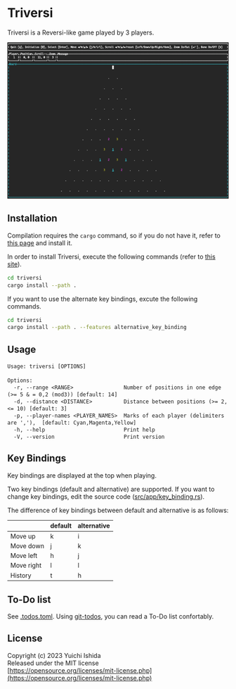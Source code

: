 # Triversi

Triversi is a Reversi-like game played by 3 players.

![Game image](images/game_image.png)

## Installation

Compilation requires the `cargo` command, so if you do not have it,
refer to [this page](https://www.rust-lang.org/ja/tools/install) and install it.

In order to install Triversi, execute the following commands
(refer to [this site](https://doc.rust-lang.org/cargo/commands/cargo-install.html)).

```sh
cd triversi
cargo install --path .
```

If you want to use the alternate key bindings, excute the following commands.

```sh
cd triversi
cargo install --path . --features alternative_key_binding
```

## Usage

```text
Usage: triversi [OPTIONS]

Options:
  -r, --range <RANGE>                Number of positions in one edge (>= 5 & = 0,2 (mod3)) [default: 14]
  -d, --distance <DISTANCE>          Distance between positions (>= 2, <= 10) [default: 3]
  -p, --player-names <PLAYER_NAMES>  Marks of each player (delimiters are ','),  [default: Cyan,Magenta,Yellow]
  -h, --help                         Print help
  -V, --version                      Print version
```

## Key Bindings

Key bindings are displayed at the top when playing.

Two key bindings (default and alternative) are supported.
If you want to change key bindings, edit the source code ([src/app/key\_binding.rs](src/app/key_binding.rs)).

The difference of key bindings between default and alternative is as follows:

|           | default | alternative |
|:-         | :-      | :-          |
|Move up    | k       | i           |
|Move down  | j       | k           |
|Move left  | h       | j           |
|Move right | l       | l           |
|History    | t       | h           |

## To-Do list

See [.todos.toml](.todos.toml).
Using [git-todos](https://github.com/yu1guana/git-todos), you can read a To-Do list confortably.

## License
Copyright (c) 2023 Yuichi Ishida  
Released under the MIT license  
[https://opensource.org/licenses/mit-license.php](https://opensource.org/licenses/mit-license.php)
